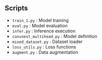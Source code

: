 ## Scripts
- `train_1.py` : Model training
- `eval.py` : Model evaluation
- `infer.py` : Inference execution
- `convnext_multihead.py` : Model definition
- `mixed_dataset.py` : Dataset loader
- `loss_utils.py` : Loss functions
- `augment.py` : Data augmentation
